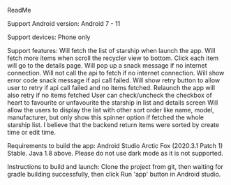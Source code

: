 ReadMe


Support Android version: 
Android 7 - 11

Support devices: 
Phone only

Support features:
Will fetch the list of starship when launch the app.
Will fetch more items when scroll the recycler view to bottom. 
Click each item will go to the details page. 
Will pop up a snack message if no internet connection. 
Will not call the api to fetch if no internet connection. 
Will show error code snack message if api call failed.
Will show retry button to allow user to retry if api call failed and no items fetched.
Relaunch the app will also retry if no items fetched
User can check/uncheck the checkbox of heart to favourite or unfavourite the starship in list and details screen
Will allow the users to display the list with other sort order like name, model, manufacturer, but only show this spinner option 
if fetched the whole starship list. I believe that the backend return items were sorted by create time or edit time.

Requirements to build the app:
Android Studio Arctic Fox (2020.3.1 Patch 1) Stable. 
Java 1.8 above. 
Please do not use dark mode as it is not supported. 

Instructions to build and launch:
Clone the project from git, then waiting for gradle building successfully, then click Run 'app' button in Android studio. 

